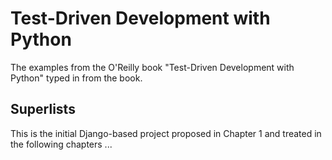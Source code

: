 
Test-Driven Development with Python
===================================

The examples from the O'Reilly book "Test-Driven Development with Python" typed in from the book.

Superlists
----------

This is the initial Django-based project proposed in Chapter 1 and treated in
the following chapters ...




